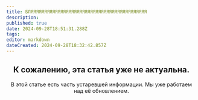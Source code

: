 ```yaml
---
title: БЛЯЯЯЯЯЯЯЯЯЯЯЯЯЯЯЯЯЯЯЯЯЯЯЯЯЯЯЯЯЯЯЯЯЯЯЯЯЯЯЯЯЯЯ
description: 
published: true
date: 2024-09-28T18:51:31.288Z
tags: 
editor: markdown
dateCreated: 2024-09-28T18:32:42.857Z
---
```


<center>
<div class="warning-banner">
  <h2> К сожалению, эта статья уже не актуальна.  </h2>
  <p>В этой статье есть часть устаревшей информации. Мы уже работаем над её обновлением.</p><p>
</div>
</center>